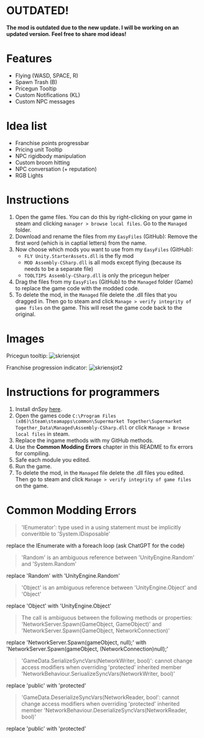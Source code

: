 # OUTDATED!

**The mod is outdated due to the new update. I will be working on an updated version. Feel free to share mod ideas!**

# Features

- Flying (WASD, SPACE, R)
- Spawn Trash (B)
- Pricegun Tooltip
- Custom Notifications (KL)
- Custom NPC messages

# Idea list

- Franchise points progressbar
- Pricing unit Tooltip
- NPC rigidbody manipulation
- Custom broom hitting
- NPC conversation (+ reputation)
- RGB Lights

# Instructions

1. Open the game files. You can do this by right-clicking on your game in steam and clicking `manager > browse local files`. Go to the `Managed` folder.
2. Download and rename the files from my `EasyFiles` (GitHub): Remove the first word (which is in captial letters) from the name.
3. Now choose which mods you want to use from my `EasyFiles` (GitHub):
    - `FLY Unity.StarterAssets.dll` is the fly mod
    - `MOD Assembly-CSharp.dll` is all mods except flying (because its needs to be a separate file)
    - `TOOLTIPS Assembly-CSharp.dll` is only the pricegun helper
4. Drag the files from my `EasyFiles` (GitHub) to the `Managed` folder (Game) to replace the game code with the modded code.
5. To delete the mod, in the `Managed` file delete the .dll files that you dragged in. Then go to steam and click `Manage > verify integrity of game files` on the game. This will reset the game code back to the original.

# Images

Pricegun tooltip:
![skriensjot](https://github.com/user-attachments/assets/eb816d84-2499-45d8-bfbb-79bd86790f10)

Franchise progression indicator:
![skriensjot2](https://github.com/user-attachments/assets/0d25bf6f-1d30-4025-8997-56b00070b5b7)

# Instructions for programmers

1. Install dnSpy [here](https://github.com/dnSpy/dnSpy).
2. Open the games code `C:\Program Files (x86)\Steam\steamapps\common\Supermarket Together\Supermarket Together_Data\Managed\Assembly-CSharp.dll` or click `Manage > Browse local files` in steam.
3. Replace the ingame methods with my GitHub methods.
4. Use the **Common Modding Errors** chapter in this README to fix errors for compiling.
5. Safe each module you edited.
6. Run the game.
7. To delete the mod, in the `Managed` file delete the .dll files you edited. Then go to steam and click `Manage > verify integrity of game files` on the game.

# Common Modding Errors

> 'IEnumerator': type used in a using statement must be implicitly converitble to 'System.IDisposable'

replace the IEnumerate with a foreach loop (ask ChatGPT for the code)

> 'Random' is an ambiguous reference between 'UnityEngine.Random' and 'System.Random'

replace 'Random' with 'UnityEngine.Random'

> 'Object' is an ambiguous reference between 'UnityEngine.Object' and 'Object'

replace 'Object' with 'UnityEngine.Object'

> The call is ambiguous between the following methods or properties: 'NetworkServer.Spawn(GameObject, GameObject)' and 'NetworkServer.Spawn(GameObject, NetworkConnection)'

replace 'NetworkServer.Spawn(gameObject, null);' with 'NetworkServer.Spawn(gameObject, (NetworkConnection)null);'

> 'GameData.SerializeSyncVars(NetworkWriter, bool)': cannot change access modifiers when overriding 'protected' inherited member 'NetworkBehaviour.SeriualizeSyncVars(NetworkWriter, bool)'

replace 'public' with 'protected'

> 'GameData.DeserializeSyncVars(NetworkReader, bool': cannot change access modifiers when overriding 'protected' inherited member 'NetworkBehaviour.DeserializeSyncVars(NetworkReader, bool)'

replace 'public' with 'protected'
